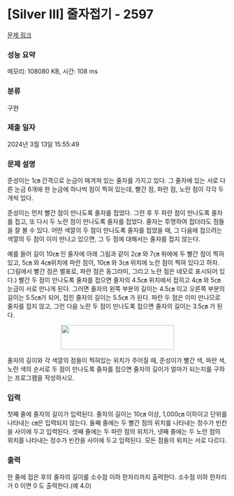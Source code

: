 # [Silver III] 줄자접기 - 2597 

[문제 링크](https://www.acmicpc.net/problem/2597) 

### 성능 요약

메모리: 108080 KB, 시간: 108 ms

### 분류

구현

### 제출 일자

2024년 3월 13일 15:55:49

### 문제 설명

<p>준성이는 1㎝ 간격으로 눈금이 매겨져 있는 줄자를 가지고 있다. 그 줄자에 있는 서로 다른 눈금 6개에 한 눈금에 하나씩 점이 찍혀 있는데, 빨간 점, 파란 점, 노란 점이 각각 두 개씩 있다.</p>

<p>준성이는 먼저 빨간 점이 만나도록 줄자를 접었다. 그런 후 두 파란 점이 만나도록 줄자를 접고, 또 다시 두 노란 점이 만나도록 줄자를 접었다. 줄자는 투명하여 접더라도 점들을 잘 볼 수 있다. 어떤 색깔의 두 점이 만나도록 줄자를 접었을 때, 그 다음에 접으려는 색깔의 두 점이 이미 만나고 있으면, 그 두 점에 대해서는 줄자를 접지 않는다.</p>

<p>예를 들어 길이 10㎝ 인 줄자에 아래 그림과 같이 2㎝ 와 7㎝ 위에에 두 빨간 점이 찍혀 있고, 5㎝ 와 4㎝위치에 파란 점이, 10㎝ 와 3㎝ 위치에 노란 점이 찍혀 있다고 하자. (그림에서 빨간 점은 별표로, 파란 점은 동그라미, 그리고 노란 점은 네모로 표시되어 있다.) 빨간 두 점이 만나도록 줄자를 접으면 줄자의 4.5㎝ 위치에서 접히고 4㎝ 와 5㎝ 눈금이 서로 만나게 된다. 그러면 줄자의 왼쪽 부분의 길이는 4.5㎝ 이고 오른쪽 부분의 길이는 5.5㎝가 되어, 접힌 줄자의 길이는 5.5㎝ 가 된다. 파란 두 점은 이미 만나므로 줄자를 접지 않고, 그런 다음 노란 두 점이 만나도록 접으면 줄자의 길이는 3.5㎝ 가 된다.</p>

<p style="text-align: center;"><img alt="" src="https://www.acmicpc.net/upload/images/XyC8aT8ca4V82Yb7fycTX.png" style="width: 259px; height: 56px; "></p>

<p>줄자의 길이와 각 색깔의 점들이 찍혀있는 위치가 주어질 때, 준성이가 빨간 색, 파란 색, 노란 색의 순서로 두 점이 만나도록 줄자를 접으면 줄자의 길이가 얼마가 되는지를 구하는 프로그램을 작성하시오.</p>

### 입력 

 <p>첫째 줄에 줄자의 길이가 입력된다. 줄자의 길이는 10㎝ 이상, 1,000㎝ 이하이고 단위를 나타내는 ㎝은 입력되지 않는다. 둘째 줄에는 두 빨간 점의 위치를 나타내는 정수가 빈칸을 사이에 두고 입력된다. 셋째 줄에는 두 파란 점의 위치가, 넷째 줄에는 두 노란 점의 위치를 나타내는 정수가 빈칸을 사이에 두고 입력된다. 모든 점들의 위치는 서로 다르다.</p>

### 출력 

 <p>한 줄에 접은 후의 줄자의 길이를 소수점 이하 한자리까지 출력한다. 소수점 이하 한자리가 0 이면 0 도 출력한다.(예 4.0)</p>

